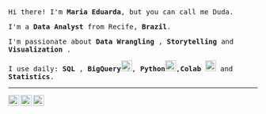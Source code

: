 <p><samp>Hi there! I'm <b>Maria Eduarda</b>, but you can call me Duda.</samp></p>
<p><samp>I'm a <b>Data Analyst</b> from Recife, <b>Brazil</b>.</samp></p>
<p><samp>I'm passionate about <b>Data Wrangling </b>, <b>Storytelling</b> and <b>Visualization </b>.</samp></p>
<p><samp>I use daily: <b>SQL </b>, <b>BigQuery</b><img alt="BigQuery" width="22px" src="https://cdn.jsdelivr.net/npm/simple-icons@15.8.0/icons/googlebigquery.svg" />, <b>Python</b><img alt="Python" width="22px" src="https://cdn.jsdelivr.net/npm/simple-icons@3.13.0/icons/python.svg" />,<b>Colab</b> <img alt="Colab" width="22px" src="https://cdn.jsdelivr.net/npm/simple-icons@15.8.0/icons/googlecolab.svg" />  and <b>Statistics</b>.</samp></p>


<p>
<hr>
<p>
  <a href="https://br.linkedin.com/in/meduardack">
    <img align="left" alt="Maria's LinkdeIn" width="22px" src="https://cdn.jsdelivr.net/npm/simple-icons@3.5.0/icons/linkedin.svg" />
  </a>
  <a href="mailto:meduardackr@gmail.com">
    <img align="left" alt="GMail" width="22px" src="https://cdn.jsdelivr.net/npm/simple-icons@3.5.0/icons/gmail.svg" />
  </a>
  <a href="https://instagram.com/cassstrro">
    <img align="left" alt="Maria's Instagram" width="22px" src="https://cdn.jsdelivr.net/npm/simple-icons@3.5.0/icons/instagram.svg" />
  </a>
</p>

